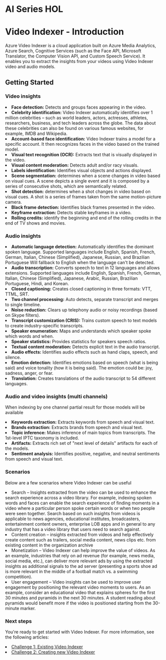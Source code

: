 <h1>AI Series HOL</h1>
<h1>Video Indexer - Introduction</h1>
<p>Azure Video Indexer is a cloud application built on Azure Media Analytics, Azure Search, Cognitive Services (such as the Face API, Microsoft Translator, the Computer Vision API, and Custom Speech Service). It enables you to extract the insights from your videos using Video Indexer video and audio models.</p>
<h2>Getting Started</h2>
<h3>Video insights</h3>
<li><b>Face detection:</b> Detects and groups faces appearing in the video.</li>
<li><b>Celebrity identification:</b> Video Indexer automatically identifies over 1 million celebrities – such as world leaders, actors, actresses, athletes, researchers, business, and tech leaders across the globe. The data about these celebrities can also be found on various famous websites, for example, IMDB and Wikipedia.</li>
<li><b>Account-based face identification:</b> Video Indexer trains a model for a specific account. It then recognizes faces in the video based on the trained model.</li>
<li><b>Visual text recognition (OCR):</b> Extracts text that is visually displayed in the video.</li>
<li><b>Visual content moderation:</b> Detects adult and/or racy visuals.</li>
<li><b>Labels identification:</b> Identifies visual objects and actions displayed.</li>
<li><b>Scene segmentation:</b> determines when a scene changes in video based on visual cues. A scene depicts a single event and it is composed by a series of consecutive shots, which are semantically related.</li>
<li><b>Shot detection:</b> determines when a shot changes in video based on visual cues. A shot is a series of frames taken from the same motion-picture camera. </li>
<li><b>Black frame detection:</b> Identifies black frames presented in the video.</li>
<li><b>Keyframe extraction:</b> Detects stable keyframes in a video.</li>
<li><b>Rolling credits:</b> identify the beginning and end of the rolling credits in the end of TV shows and movies.</li>
<h3>Audio insights</h3>
<li><b>Automatic language detection:</b> Automatically identifies the dominant spoken language. Supported languages include English, Spanish, French, German, Italian, Chinese (Simplified), Japanese, Russian, and Brazilian Portuguese Will fallback to English when the language can't be detected.</li>
<li><b>Audio transcription:</b> Converts speech to text in 12 languages and allows extensions. Supported languages include English, Spanish, French, German, Italian, Chinese (Simplified), Japanese, Arabic, Russian, Brazilian Portuguese, Hindi, and Korean.</li>
<li><b>Closed captioning:</b> Creates closed captioning in three formats: VTT, TTML, SRT.</li>
<li><b>Two channel processing:</b> Auto detects, separate transcript and merges to single timeline.</li>
<li><b>Noise reduction:</b> Clears up telephony audio or noisy recordings (based on Skype filters).</li>
<li><b>Transcript customization (CRIS):</b> Trains custom speech to text models to create industry-specific transcripts. </li>
<li><b>Speaker enumeration:</b> Maps and understands which speaker spoke which words and when.</li>
<li><b>Speaker statistics:</b> Provides statistics for speakers speech ratios.</li>
<li><b>Textual content moderation:</b> Detects explicit text in the audio transcript.</li>
<li><b>Audio effects:</b> Identifies audio effects such as hand claps, speech, and silence.</li>
<li><b>Emotion detection:</b> Identifies emotions based on speech (what is being said) and voice tonality (how it is being said). The emotion could be: joy, sadness, anger, or fear.</li>
<li><b>Translation:</b> Creates translations of the audio transcript to 54 different languages.</li>
<h3>Audio and video insights (multi channels)</h3>
<p>When indexing by one channel partial result for those models will be available</p>
<li><b>Keywords extraction:</b> Extracts keywords from speech and visual text.</li>
<li><b>Brands extraction:</b> Extracts brands from speech and visual text.</li>
<li><b>Topic inference:</b> Makes inference of main topics from transcripts. The 1st-level IPTC taxonomy is included.</li>
<li><b>Artifacts:</b> Extracts rich set of "next level of details" artifacts for each of the models.</li>
<li><b>Sentiment analysis:</b> Identifies positive, negative, and neutral sentiments from speech and visual text.</li>
<h3>Scenarios</h3>
<p>Below are a few scenarios where Video Indexer can be useful</p>
<li>Search – Insights extracted from the video can be used to enhance the search experience across a video library. For example, indexing spoken words and faces can enable the search experience of finding moments in a video where a particular person spoke certain words or when two people were seen together. Search based on such insights from videos is applicable to news agencies, educational institutes, broadcasters, entertainment content owners, enterprise LOB apps and in general to any industry that has a video library that users need to search against.</li>
<li>Content creation – insights extracted from videos and help effectively create content such as trailers, social media content, news clips etc. from existing content in the organization archive</li>
<li>Monetization – Video Indexer can help improve the value of videos. As an example, industries that rely on ad revenue (for example, news media, social media, etc.), can deliver more relevant ads by using the extracted insights as additional signals to the ad server (presenting a sports shoe ad is more relevant in the middle of a football match vs. a swimming competition).</li>
<li>User engagement – Video insights can be used to improve user engagement by positioning the relevant video moments to users. As an example, consider an educational video that explains spheres for the first 30 minutes and pyramids in the next 30 minutes. A student reading about pyramids would benefit more if the video is positioned starting from the 30-minute marker.</li>
<h3>Next steps</h3>
<p>You're ready to get started with Video Indexer. For more information, see the following articles:</p>
<li><a href="https://github.com/jumpstartninjatech/AI-TechSeries/blob/master/Demos/CS/Vision/VideoIndexer/VideoIndexer_challenge1.md">Challenge 1: Existing Video Indexer</a></li>
<li><a href="https://github.com/jumpstartninjatech/AI-TechSeries/blob/master/Demos/CS/Vision/VideoIndexer/VideoIndexer_challenge2.md">Challenge 2: Creating new Video Indexer</a></li>
